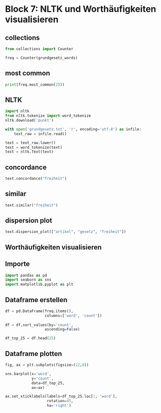 # Block 7: NLTK und Worthäufigkeiten visualisieren

## collections

```python
from collections import Counter

freq = Counter(grundgesetz_words)
```

## most common

```python
print(freq.most_common(25))
```

## NLTK

```python
import nltk
from nltk.tokenize import word_tokenize
nltk.download('punkt')

with open('grundgesetz.txt', 'r', encoding='utf-8') as infile:
    text_raw = infile.read()

text = text_raw.lower()
text = word_tokenize(text)
text = nltk.Text(text)  
```

## concordance

```python
text.concordance("freiheit")
```

## similar

```python
text.similar("freiheit")
```

## dispersion plot

```python
text.dispersion_plot(["artikel", "gesetz", "freiheit"])
```

## Worthäufigkeiten visualisieren

## Importe

```python
import pandas as pd
import seaborn as sns
import matplotlib.pyplot as plt
```

## Dataframe erstellen

```python
df = pd.DataFrame(freq.items(), 
                  columns=['word', 'count'])
                  
df = df.sort_values(by='count', 
                  ascending=False)

df_top_25 = df.head(25)
```

## Dataframe plotten

```python
fig, ax = plt.subplots(figsize=(12,8))

sns.barplot(x='word', 
            y='count', 
            data=df_top_25, 
            ax=ax)

ax.set_xticklabels(labels=df_top_25.loc[:, 'word'], 
                   rotation=45, 
                   ha='right')
```
